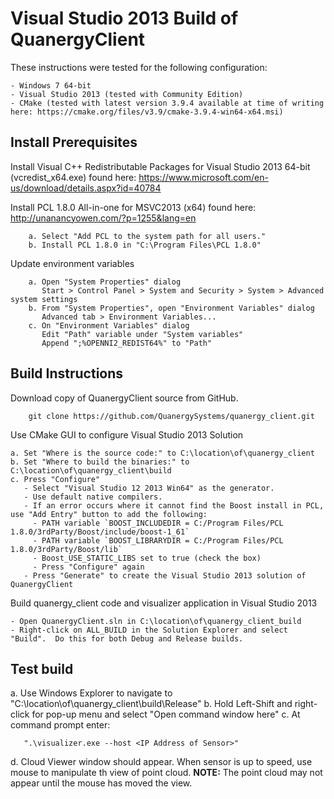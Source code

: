 # Visual Studio 2013 Build of QuanergyClient

These instructions were tested for the following configuration:

    - Windows 7 64-bit
    - Visual Studio 2013 (tested with Community Edition)
    - CMake (tested with latest version 3.9.4 available at time of writing here: https://cmake.org/files/v3.9/cmake-3.9.4-win64-x64.msi)

## Install Prerequisites

Install Visual C++ Redistributable Packages for Visual Studio 2013 64-bit (vcredist_x64.exe) found here: https://www.microsoft.com/en-us/download/details.aspx?id=40784

Install PCL 1.8.0 All-in-one for MSVC2013 (x64) found here: http://unanancyowen.com/?p=1255&lang=en
```
    a. Select "Add PCL to the system path for all users."
    b. Install PCL 1.8.0 in "C:\Program Files\PCL 1.8.0" 
```
Update environment variables
```
    a. Open "System Properties" dialog
       Start > Control Panel > System and Security > System > Advanced system settings
    b. From "System Properties", open "Environment Variables" dialog
       Advanced tab > Environment Variables...
    c. On "Environment Variables" dialog
       Edit "Path" variable under "System variables"
       Append ";%OPENNI2_REDIST64%" to "Path"
```
## Build Instructions
Download copy of QuanergyClient source from GitHub.

```
    git clone https://github.com/QuanergySystems/quanergy_client.git
```
Use CMake GUI to configure Visual Studio 2013 Solution

    a. Set "Where is the source code:" to C:\location\of\quanergy_client
    b. Set "Where to build the binaries:" to C:\location\of\quanergy_client\build
    c. Press "Configure" 
       - Select "Visual Studio 12 2013 Win64" as the generator.
       - Use default native compilers.
       - If an error occurs where it cannot find the Boost install in PCL, use "Add Entry" button to add the following:
         - PATH variable `BOOST_INCLUDEDIR = C:/Program Files/PCL 1.8.0/3rdParty/Boost/include/boost-1_61`
         - PATH variable `BOOST_LIBRARYDIR = C:/Program Files/PCL 1.8.0/3rdParty/Boost/lib`
         - Boost_USE_STATIC_LIBS set to true (check the box)
         - Press "Configure" again
       - Press "Generate" to create the Visual Studio 2013 solution of QuanergyClient

Build quanergy_client code and visualizer application in Visual Studio 2013

    - Open QuanergyClient.sln in C:\location\of\quanergy_client_build
    - Right-click on ALL_BUILD in the Solution Explorer and select "Build".  Do this for both Debug and Release builds.

## Test build

   a. Use Windows Explorer to navigate to "C:\location\of\quanergy_client\build\Release"
   b. Hold Left-Shift and right-click for pop-up menu and select "Open command window here"
   c. At command prompt enter:
```
   ".\visualizer.exe --host <IP Address of Sensor>"
```
   d. Cloud Viewer window should appear.  When sensor is up to speed, use mouse to manipulate th view of point cloud.
   **NOTE:** The point cloud may not appear until the mouse has moved the view.

